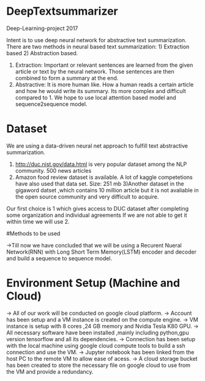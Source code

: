# DeepTextsummarizer
Deep-Learning-project 2017


Intent is to use deep neural network for abstractive text summarization.
There are two methods in neural based text summarization: 1) Extraction based 2) Abstraction based.
1) Extraction: Important or relevant sentences are learned from the given article or text by the neural network. 
  Those sentences are then combined to form a summary at the end.
2) Abstractive: It is more human like. How a human reads a certain article and how he would write its summary.
  Its more complex and difficult compared to 1. We hope to use local attention based model and sequence2sequence model.
  
# Dataset
We are using a data-driven neural net approach to fulfill text abstractive summarization. 
1) http://duc.nist.gov/data.html is very popular dataset among the NLP community. 500 news articles
2) Amazon food review dataset is available. A lot of kaggle competetions have also used that data set. Size: 251 mb
3)Another dataset in the gigaword datset ,which contains 10 million article but it is not avaliable in the open source community and very difficult to acquire.

Our first choice is 1 which gives access to DUC dataset after completing some organization and individual agreements
If we are not able to get it within time we will use 2.

#Methods to be used

->Till now we have concluded that we will be using a Recurent Nueral Network(RNN) with Long Short Term Memory(LSTM) encoder and decoder and build a sequence to sequence model. 

# Environment Setup (Machine and Cloud)
-> All of our work will be conducted on google cloud platform.
-> Account has been setup and a VM instance is created on the compute engine.
-> VM instance is setup with 8 cores ,24 GB memory and Nvidia Tesla K80 GPU.
-> All necessary software have been installed ,mainly including python,gpu version tensorflow and all its dependencies.
-> Connection has been setup with the local machine using google cloud compute tools to build a ssh connection and use the VM.
-> Jupyter notebook has been linked from the host PC to the remote VM to allow ease of acess.
-> A cloud storage bucket has been created to store the necessary file on google cloud to use from the VM and provide a redundancy.


